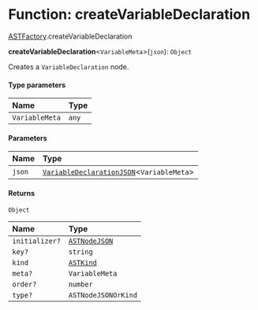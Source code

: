 # Function: createVariableDeclaration

[ASTFactory](/en/auto-docs/free-layout-editor/modules/ASTFactory.md).createVariableDeclaration

**createVariableDeclaration**<`VariableMeta`>(`json`): `Object`

Creates a `VariableDeclaration` node.

#### Type parameters

| Name | Type |
| :------ | :------ |
| `VariableMeta` | `any` |

#### Parameters

| Name | Type |
| :------ | :------ |
| `json` | [`VariableDeclarationJSON`](/en/auto-docs/free-layout-editor/types/VariableDeclarationJSON.md)<`VariableMeta`> |

#### Returns

`Object`

| Name | Type |
| :------ | :------ |
| `initializer?` | [`ASTNodeJSON`](/en/auto-docs/free-layout-editor/interfaces/ASTNodeJSON.md) |
| `key?` | `string` |
| `kind` | [`ASTKind`](/en/auto-docs/free-layout-editor/enums/ASTKind.md) |
| `meta?` | `VariableMeta` |
| `order?` | `number` |
| `type?` | `ASTNodeJSONOrKind` |
